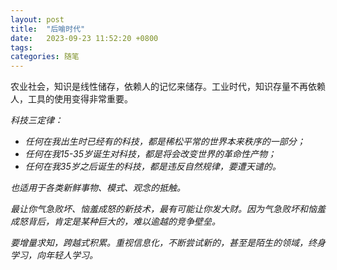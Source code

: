 ```yaml
---
layout: post
title:  "后喻时代"
date:   2023-09-23 11:52:20 +0800
tags:   
categories: 随笔
---
```


农业社会，知识是线性储存，依赖人的记忆来储存。工业时代，知识存量不再依赖人，工具的使用变得非常重要。

<i>
科技三定律：

+ *任何在我出生时已经有的科技，都是稀松平常的世界本来秩序的一部分*；
+ *任何在我15-35岁诞生对科技，都是将会改变世界的革命性产物*；
+ *任何在我35岁之后诞生的科技，都是违反自然规律，要遭天谴的*。

<i>
也适用于各类新鲜事物、模式、观念的抵触。

最让你气急败坏、恼羞成怒的新技术，最有可能让你发大财。因为气急败坏和恼羞成怒背后，肯定是某种巨大的，难以逾越的竞争壁垒。

要增量求知，跨越式积累。重视信息化，不断尝试新的，甚至是陌生的领域，终身学习，向年轻人学习。